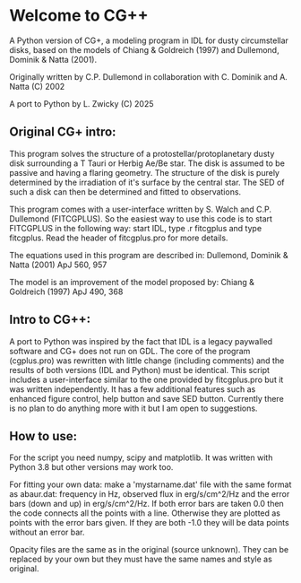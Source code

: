 # Welcome to CG++

A Python version of CG+, a modeling program in IDL for dusty circumstellar disks, based on the models of Chiang & Goldreich (1997) and Dullemond, Dominik & Natta (2001).

Originally written by C.P. Dullemond in collaboration with C. Dominik and A. Natta (C) 2002

A port to Python by L. Zwicky (C) 2025

## Original CG+ intro:
This program solves the structure of a protostellar/protoplanetary dusty disk surrounding a T Tauri or Herbig Ae/Be star. The disk is assumed to be passive and having a flaring geometry. The structure of the disk is purely determined by the irradiation of it's surface by the central star. The SED of such a disk can then be determined and fitted to observations.
 
This program comes with a user-interface written by S. Walch and C.P. Dullemond (FITCGPLUS). So the easiest way to use this code is to start FITCGPLUS in the following way: start IDL, type .r fitcgplus and type fitcgplus. Read the header of fitcgplus.pro for more details.
 
The equations used in this program are described in: Dullemond, Dominik & Natta (2001) ApJ 560, 957
 
The model is an improvement of the model proposed by: Chiang & Goldreich (1997) ApJ 490, 368

## Intro to CG++:
A port to Python was inspired by the fact that IDL is a legacy paywalled software and CG+ does not run on GDL. The core of the program (cgplus.pro) was rewritten with little change (including comments) and the results of both versions (IDL and Python) must be identical. This script includes a user-interface similar to the one provided by fitcgplus.pro but it was written independently. It has a few additional features such as enhanced figure control, help button and save SED button. Currently there is no plan to do anything more with it but I am open to suggestions.

## How to use:
For the script you need numpy, scipy and matplotlib. It was written with Python 3.8 but other versions may work too.

For fitting your own data: make a 'mystarname.dat' file with the same format as abaur.dat: frequency in Hz, observed flux in erg/s/cm^2/Hz and the error bars (down and up) in erg/s/cm^2/Hz. If both error bars are taken 0.0 then the code connects all the points with a line. Otherwise they are plotted as points with the error bars given. If they are both -1.0 they will be data points without an error bar. 

Opacity files are the same as in the original (source unknown). They can be replaced by your own but they must have the same names and style as original.

